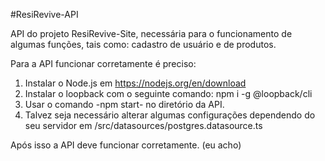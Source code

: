 #ResiRevive-API

API do projeto ResiRevive-Site, necessária para o funcionamento de algumas funções, tais como: cadastro de usuário e de produtos.

Para a API funcionar corretamente é preciso:
1. Instalar o Node.js em https://nodejs.org/en/download
2. Instalar o loopback com o seguinte comando: npm i -g @loopback/cli
3. Usar o comando -npm start- no diretório da API.
4. Talvez seja necessário alterar algumas configurações dependendo do seu servidor em /src/datasources/postgres.datasource.ts

Após isso a API deve funcionar corretamente. (eu acho)